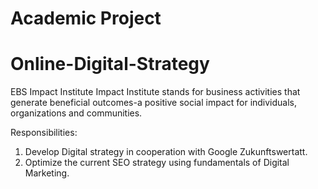 # Academic Project
# Online-Digital-Strategy
EBS Impact Institute Impact Institute stands for business activities that generate beneficial outcomes-a positive social impact for 
individuals, organizations and communities.  

Responsibilities:  
1. Develop Digital strategy in cooperation with Google Zukunftswertatt. 
2. Optimize the current SEO strategy using fundamentals of Digital Marketing.

